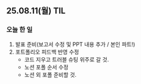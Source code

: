 ## 25.08.11(월) TIL

### 오늘 한 일
1. 발표 준비(보고서 수정 및 PPT 내용 추가 / 본인 파트!)
2. 포트폴리오 피드백 반영 수정
   - 코드 지우고 트러블 슈팅 위주로 갈 것.
   - 노션 포폴 순서 수정
   - 노션 외 포폴 준비할 것.
